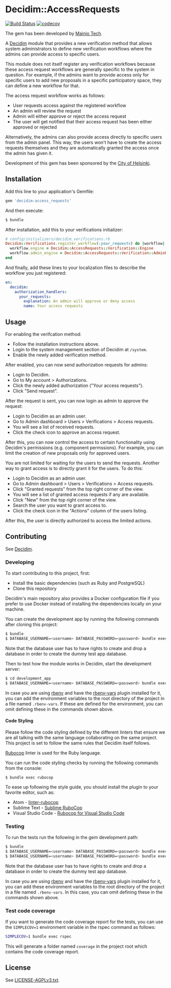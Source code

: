 # Decidim::AccessRequests

[![Build Status](https://travis-ci.com/mainio/decidim-module-access_requests.svg?branch=master)](https://travis-ci.com/mainio/decidim-module-access_requests)
[![codecov](https://codecov.io/gh/mainio/decidim-module-access_requests/branch/master/graph/badge.svg)](https://codecov.io/gh/mainio/decidim-module-access_requests)

The gem has been developed by [Mainio Tech](https://www.mainiotech.fi/).

A [Decidim](https://github.com/decidim/decidim) module that provides a new
verification method that allows system administrators to define new verification
workflows where the admins can provide access to specific users.

This module does not itself register any verification workflows because these
access request workflows are generally specific to the system in question. For
example, if the admins want to provide access only for specific users to add
new proposals in a specific participatory space, they can define a new workflow
for that.

The access request workflow works as follows:

- User requests access against the registered workflow
- An admin will review the request
- Admin will either approve or reject the access request
- The user will get notified that their access request has been either approved
  or rejected

Alternatively, the admins can also provide access directly to specific users
from the admin panel. This way, the users won't have to create the access
requests themselves and they are automatically granted the access once the admin
has given it.

Development of this gem has been sponsored by the
[City of Helsinki](https://www.hel.fi/).

## Installation

Add this line to your application's Gemfile:

```ruby
gem 'decidim-access_requests'
```

And then execute:

```bash
$ bundle
```

After installation, add this to your verifications initializer:

```ruby
# config/initializers/decidim_verifications.rb
Decidim::Verifications.register_workflow(:your_requests) do |workflow|
  workflow.engine = Decidim::AccessRequests::Verification::Engine
  workflow.admin_engine = Decidim::AccessRequests::Verification::AdminEngine
end
```

And finally, add these lines to your localization files to describe the workflow
you just registered:

```yaml
en:
  decidim:
    authorization_handlers:
      your_requests:
        explanation: An admin will approve or deny access
        name: Your access requests
```

## Usage

For enabling the verifcation method:

- Follow the installation instructions above.
- Login to the system management section of Decidim at `/system`.
- Enable the newly added verification method.

After enabled, you can now send authorization requests for admins:

- Login to Decidim.
- Go to My account > Authorizations.
- Click the newly added authorization ("Your access requests").
- Click "Send request".

After the request is sent, you can now login as admin to approve the request:

- Login to Decidim as an admin user.
- Go to Admin dashboard > Users > Verifications > Access requests.
- You will see a list of received requests.
- Click the check icon to approve an access request.

After this, you can now control the access to certain functionality using
Decidim's permissions (e.g. component permssions). For example, you can limit
the creation of new proposals only for approved users.

You are not limited for waiting for the users to send the requests. Another way
to grant access is to directly grant it for the users. To do this:

- Login to Decidim as an admin user.
- Go to Admin dashboard > Users > Verifications > Access requests.
- Click "Granted requests" from the top right corner of the view.
- You will see a list of granted access requests if any are available.
- Click "New" from the top right corner of the view.
- Search the user you want to grant access to.
- Click the check icon in the "Actions" column of the users listing.

After this, the user is directly authorized to access the limited actions.

## Contributing

See [Decidim](https://github.com/decidim/decidim).

### Developing

To start contributing to this project, first:

- Install the basic dependencies (such as Ruby and PostgreSQL)
- Clone this repository

Decidim's main repository also provides a Docker configuration file if you
prefer to use Docker instead of installing the dependencies locally on your
machine.

You can create the development app by running the following commands after
cloning this project:

```bash
$ bundle
$ DATABASE_USERNAME=<username> DATABASE_PASSWORD=<password> bundle exec rake development_app
```

Note that the database user has to have rights to create and drop a database in
order to create the dummy test app database.

Then to test how the module works in Decidim, start the development server:

```bash
$ cd development_app
$ DATABASE_USERNAME=<username> DATABASE_PASSWORD=<password> bundle exec rails s
```

In case you are using [rbenv](https://github.com/rbenv/rbenv) and have the
[rbenv-vars](https://github.com/rbenv/rbenv-vars) plugin installed for it, you
can add the environment variables to the root directory of the project in a file
named `.rbenv-vars`. If these are defined for the environment, you can omit
defining these in the commands shown above.

#### Code Styling

Please follow the code styling defined by the different linters that ensure we
are all talking with the same language collaborating on the same project. This
project is set to follow the same rules that Decidim itself follows.

[Rubocop](https://rubocop.readthedocs.io/) linter is used for the Ruby language.

You can run the code styling checks by running the following commands from the
console:

```
$ bundle exec rubocop
```

To ease up following the style guide, you should install the plugin to your
favorite editor, such as:

- Atom - [linter-rubocop](https://atom.io/packages/linter-rubocop)
- Sublime Text - [Sublime RuboCop](https://github.com/pderichs/sublime_rubocop)
- Visual Studio Code - [Rubocop for Visual Studio Code](https://github.com/misogi/vscode-ruby-rubocop)

### Testing

To run the tests run the following in the gem development path:

```bash
$ bundle
$ DATABASE_USERNAME=<username> DATABASE_PASSWORD=<password> bundle exec rake test_app
$ DATABASE_USERNAME=<username> DATABASE_PASSWORD=<password> bundle exec rspec
```

Note that the database user has to have rights to create and drop a database in
order to create the dummy test app database.

In case you are using [rbenv](https://github.com/rbenv/rbenv) and have the
[rbenv-vars](https://github.com/rbenv/rbenv-vars) plugin installed for it, you
can add these environment variables to the root directory of the project in a
file named `.rbenv-vars`. In this case, you can omit defining these in the
commands shown above.

### Test code coverage

If you want to generate the code coverage report for the tests, you can use
the `SIMPLECOV=1` environment variable in the rspec command as follows:

```bash
SIMPLECOV=1 bundle exec rspec
```

This will generate a folder named `coverage` in the project root which contains
the code coverage report.

## License

See [LICENSE-AGPLv3.txt](LICENSE-AGPLv3.txt).
